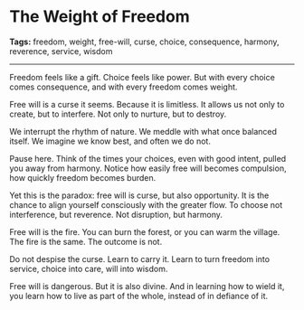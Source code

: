 # The Weight of Freedom

**Tags:** freedom, weight, free-will, curse, choice, consequence, harmony, reverence, service, wisdom

---

Freedom feels like a gift.
Choice feels like power.
But with every choice comes consequence,
and with every freedom comes weight.

Free will is a curse it seems.
Because it is limitless.
It allows us not only to create,
but to interfere.
Not only to nurture,
but to destroy.

We interrupt the rhythm of nature.
We meddle with what once balanced itself.
We imagine we know best,
and often we do not.

Pause here.
Think of the times your choices,
even with good intent,
pulled you away from harmony.
Notice how easily free will becomes compulsion,
how quickly freedom becomes burden.

Yet this is the paradox:
free will is curse,
but also opportunity.
It is the chance to align yourself consciously
with the greater flow.
To choose not interference,
but reverence.
Not disruption,
but harmony.

Free will is the fire.
You can burn the forest,
or you can warm the village.
The fire is the same.
The outcome is not.

Do not despise the curse.
Learn to carry it.
Learn to turn freedom into service,
choice into care,
will into wisdom.

Free will is dangerous.
But it is also divine.
And in learning how to wield it,
you learn how to live as part of the whole,
instead of in defiance of it.


